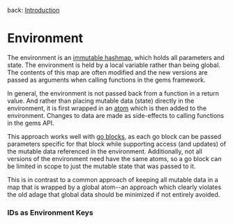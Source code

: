 back: [Introduction](intro.md)

# Environment

The environment is an [immutable hashmap](https://clojure.org/reference/data_structures#Maps), which holds all parameters and state. The environment is held by a local variable rather than being global. The contents of this map are often modified and the new versions are passed as arguments when calling functions in the gems framework. 

In general, the environment is not passed back from a function in a return value. And rather than placing mutable data (state) directly in the environment, it is first wrapped in an [atom](https://clojure.org/reference/atoms) which is then added to the environment. Changes to data are made as side-effects to calling functions in the gems API.

This approach works well with [go blocks](https://clojuredocs.org/clojure.core.async/go), as each go block can be passed parameters specific for that block while supporting access (and updates) of the mutable data referenced in the environment. Additionally, not all versions of the environment need have the same atoms, so a go block can be limited in scope to just the mutable state that was passed to it.

This is in contrast to a common approach of keeping all mutable data in a map that is wrapped by a global atom--an approach which clearly violates the old adage that global data should be minimized if not entirely avoided.

### IDs as Environment Keys

